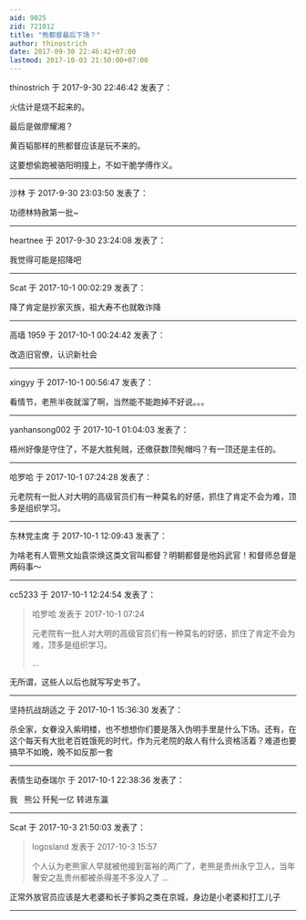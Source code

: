 ```yaml
---
aid: 9025
zid: 721012
title: "熊都督最后下场？"
author: thinostrich
date: 2017-09-30 22:46:42+07:00
lastmod: 2017-10-03 21:50:00+07:00
---
```


thinostrich 于 2017-9-30 22:46:42 发表了：

火估计是烧不起来的。

最后是做廖耀湘？

黄百韬那样的熊都督应该是玩不来的。

这要想偷跑被骆阳明撞上，不如干脆学傅作义。

---

沙林 于 2017-9-30 23:03:50 发表了：

功德林特赦第一批~

---

heartnee 于 2017-9-30 23:24:08 发表了：

我觉得可能是招降吧

---

Scat 于 2017-10-1 00:02:29 发表了：

降了肯定是抄家灭族，祖大寿不也就敢诈降

---

高墙 1959 于 2017-10-1 00:24:42 发表了：

改造旧官僚，认识新社会

---

xingyy 于 2017-10-1 00:56:47 发表了：

看情节，老熊半夜就溜了啊，当然能不能跑掉不好说。。。

---

yanhansong002 于 2017-10-1 01:04:03 发表了：

梧州好像是守住了，不是大胜髡贼，还缴获数顶髡帽吗？有一顶还是主任的。

---

哈罗哈 于 2017-10-1 07:24:28 发表了：

元老院有一批人对大明的高级官员们有一种莫名的好感，抓住了肯定不会为难，顶多是组织学习。

---

东林党主席 于 2017-10-1 12:09:43 发表了：

为啥老有人管熊文灿袁崇焕这类文官叫都督？明朝都督是他妈武官！和督师总督是两码事～

---

cc5233 于 2017-10-1 12:24:54 发表了：

> 哈罗哈 发表于 2017-10-1 07:24
>
> 元老院有一批人对大明的高级官员们有一种莫名的好感，抓住了肯定不会为难，顶多是组织学习。
>
> ...

无所谓，这些人以后也就写写史书了。

---

坚持抗战胡适之 于 2017-10-1 15:36:30 发表了：

杀全家，女眷没入紫明楼，也不想想你们要是落入伪明手里是什么下场。还有，在这个每天有大批老百姓饿死的时代，作为元老院的敌人有什么资格活着？难道也要搞早不如晚，晚不如反那一套

---

表情生动泰瑞尔 于 2017-10-1 22:38:36 发表了：

我&nbsp; &nbsp;熊公 歼髡一亿 转进东瀛

---

Scat 于 2017-10-3 21:50:03 发表了：

> logosland 发表于 2017-10-3 15:57
>
> 个人认为老熊家人早就被他接到富裕的两广了，老熊是贵州永宁卫人，当年奢安之乱贵州都被杀得差不多没人了 ...

正常外放官员应该是大老婆和长子爹妈之类在京城，身边是小老婆和打工儿子

---
